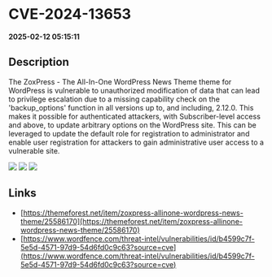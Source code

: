 # CVE-2024-13653

**2025-02-12 05:15:11**

## Description
The ZoxPress - The All-In-One WordPress News Theme theme for WordPress is vulnerable to unauthorized modification of data that can lead to privilege escalation due to a missing capability check on the 'backup_options' function in all versions up to, and including, 2.12.0. This makes it possible for authenticated attackers, with Subscriber-level access and above, to update arbitrary options on the WordPress site. This can be leveraged to update the default role for registration to administrator and enable user registration for attackers to gain administrative user access to a vulnerable site.

![](https://img.shields.io/static/v1?label=Score&message=8.8&color=red)
![](https://img.shields.io/static/v1?label=Severity&message=HIGH&color=red)
![](https://img.shields.io/static/v1?label=CWE&message=Auth&color=green)

## Links
- [https://themeforest.net/item/zoxpress-allinone-wordpress-news-theme/25586170](https://themeforest.net/item/zoxpress-allinone-wordpress-news-theme/25586170)
- [https://www.wordfence.com/threat-intel/vulnerabilities/id/b4599c7f-5e5d-4571-97d9-54d6fd0c9c63?source=cve](https://www.wordfence.com/threat-intel/vulnerabilities/id/b4599c7f-5e5d-4571-97d9-54d6fd0c9c63?source=cve)
